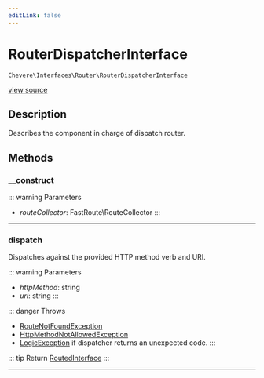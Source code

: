 ```yaml
---
editLink: false
---
```


# RouterDispatcherInterface

`Chevere\Interfaces\Router\RouterDispatcherInterface`

[view source](https://github.com/chevere/chevere/blob/main/src/Chevere/Interfaces/Router/RouterDispatcherInterface.php)

## Description

Describes the component in charge of dispatch router.

## Methods

### __construct

::: warning Parameters
- *routeCollector*: FastRoute\RouteCollector
:::

---

### dispatch

Dispatches against the provided HTTP method verb and URI.

::: warning Parameters
- *httpMethod*: string
- *uri*: string
:::

::: danger Throws
- [RouteNotFoundException](../../Exceptions/Router/RouteNotFoundException.md) 
- [HttpMethodNotAllowedException](../../Exceptions/Http/HttpMethodNotAllowedException.md) 
- [LogicException](../../Exceptions/Core/LogicException.md) if dispatcher returns an unexpected code.
:::

::: tip Return
[RoutedInterface](./RoutedInterface.md)
:::

---
